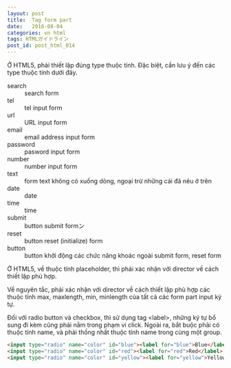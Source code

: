 ```yaml
---
layout: post
title:  Tag form part
date:   2016-08-04
categories: vn html
tags: HTMLガイドライン
post_id: post_html_014
---
```

Ở HTML5, phải thiết lập đúng type thuộc tính. Đặc biệt, cần lưu ý đến các type thuộc tính dưới đây.
<div>
  <dl>
    <dt>search</dt>
    <dd>search form</dd>
    <dt>tel</dt>
    <dd>tel input form</dd>
    <dt>url</dt>
    <dd>URL input form</dd>
    <dt>email</dt>
    <dd>email address input form</dd>
    <dt>password</dt>
    <dd>pasword input form</dd>
    <dt>number</dt>
    <dd>number input form</dd>
    <dt>text</dt>
    <dd>form text không có xuống dòng, ngoại trừ những cái đã nêu ở trên</dd>
    <dt>date</dt>
    <dd>date</dd>
    <dt>time</dt>
    <dd>time</dd>
    <dt>submit</dt>
    <dd>button submit formン</dd>
    <dt>reset</dt>
    <dd>button reset (initialize) form</dd>
    <dt>button</dt>
    <dd>button khởi động các chức năng khoác ngoài submit form, reset form</dd>
  </dl>
</div>

Ở HTML5, về thuộc tính placeholder, thì phải xác nhận với director về cách thiết lập phù hợp.

Về nguyên tắc, phải xác nhận với director về cách thiết lập phù hợp các thuộc tính max, maxlength, min, minlength của tất cả các form part input ký tự.

Đối với radio button và checkbox, thì sử dụng tag \<label>, những ký tự bổ sung đi kèm cũng phải nằm trong phạm vi click. Ngoài ra, bắt buộc phải có thuộc tính name, và phải thống nhất thuộc tính name trong cùng một group.

```html
<input type="radio" name="color" id="blue"><label for="blue">Blue</label>
<input type="radio" name="color" id="red"><label for="red">Red</label>
<input type="radio" name="color" id="yellow"><label for="yellow">Yellow</label>
```
